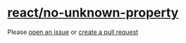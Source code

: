 [react/no-unknown-property](https://github.com/yannickcr/eslint-plugin-react/tree/master/docs/rules/no-unknown-property.md)
===========================================================================================================================
Please [open an issue](https://github.com/rasenplanscher/eslint-config-rasenplanscher/issues/new)
or [create a pull request](https://github.com/rasenplanscher/eslint-config-rasenplanscher/edit/main/src/rules-configurations/react/no-unknown-property.md)
